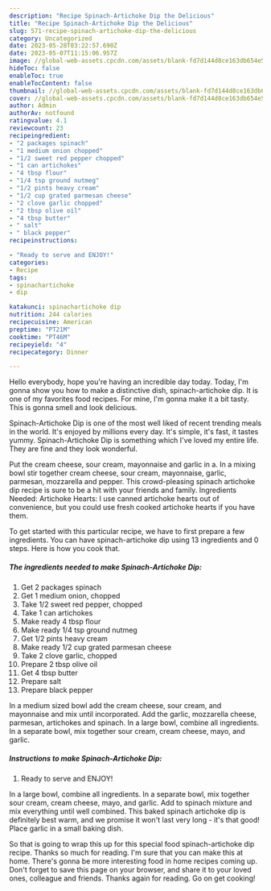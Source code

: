 ```yaml
---
description: "Recipe Spinach-Artichoke Dip the Delicious"
title: "Recipe Spinach-Artichoke Dip the Delicious"
slug: 571-recipe-spinach-artichoke-dip-the-delicious
category: Uncategorized
date: 2023-05-28T03:22:57.690Z
date: 2023-05-07T11:15:06.957Z
image: //global-web-assets.cpcdn.com/assets/blank-fd7d144d8ce163db654e5a02c40b08a2775adb7897d16e4062681dc7e1b2800f.png
hideToc: false
enableToc: true
enableTocContent: false
thumbnail: //global-web-assets.cpcdn.com/assets/blank-fd7d144d8ce163db654e5a02c40b08a2775adb7897d16e4062681dc7e1b2800f.png
cover: //global-web-assets.cpcdn.com/assets/blank-fd7d144d8ce163db654e5a02c40b08a2775adb7897d16e4062681dc7e1b2800f.png
author: Admin
authorAv: notfound
ratingvalue: 4.1
reviewcount: 23
recipeingredient:
- "2 packages spinach"
- "1 medium onion chopped"
- "1/2 sweet red pepper chopped"
- "1 can artichokes"
- "4 tbsp flour"
- "1/4 tsp ground nutmeg"
- "1/2 pints heavy cream"
- "1/2 cup grated parmesan cheese"
- "2 clove garlic chopped"
- "2 tbsp olive oil"
- "4 tbsp butter"
- " salt"
- " black pepper"
recipeinstructions:

- "Ready to serve and ENJOY!"
categories:
- Recipe
tags:
- spinachartichoke
- dip

katakunci: spinachartichoke dip 
nutrition: 244 calories
recipecuisine: American
preptime: "PT21M"
cooktime: "PT46M"
recipeyield: "4"
recipecategory: Dinner

---
```



Hello everybody, hope you're having an incredible day today. Today, I'm gonna show you how to make a distinctive dish, spinach-artichoke dip. It is one of my favorites food recipes. For mine, I'm gonna make it a bit tasty. This is gonna smell and look delicious.

Spinach-Artichoke Dip is one of the most well liked of recent trending meals in the world. It's enjoyed by millions every day. It's simple, it's fast, it tastes yummy. Spinach-Artichoke Dip is something which I've loved my entire life. They are fine and they look wonderful.

Put the cream cheese, sour cream, mayonnaise and garlic in a. In a mixing bowl stir together cream cheese, sour cream, mayonnaise, garlic, parmesan, mozzarella and pepper. This crowd-pleasing spinach artichoke dip recipe is sure to be a hit with your friends and family. Ingredients Needed: Artichoke Hearts: I use canned artichoke hearts out of convenience, but you could use fresh cooked artichoke hearts if you have them.


To get started with this particular recipe, we have to first prepare a few ingredients. You can have spinach-artichoke dip using 13 ingredients and 0 steps. Here is how you cook that.

<!--inarticleads1-->

##### The ingredients needed to make Spinach-Artichoke Dip:

1. Get 2 packages spinach
1. Get 1 medium onion, chopped
1. Take 1/2 sweet red pepper, chopped
1. Take 1 can artichokes
1. Make ready 4 tbsp flour
1. Make ready 1/4 tsp ground nutmeg
1. Get 1/2 pints heavy cream
1. Make ready 1/2 cup grated parmesan cheese
1. Take 2 clove garlic, chopped
1. Prepare 2 tbsp olive oil
1. Get 4 tbsp butter
1. Prepare  salt
1. Prepare  black pepper


In a medium sized bowl add the cream cheese, sour cream, and mayonnaise and mix until incorporated. Add the garlic, mozzarella cheese, parmesan, artichokes and spinach. In a large bowl, combine all ingredients. In a separate bowl, mix together sour cream, cream cheese, mayo, and garlic. 

<!--inarticleads2-->

##### Instructions to make Spinach-Artichoke Dip:


1. Ready to serve and ENJOY!

In a large bowl, combine all ingredients. In a separate bowl, mix together sour cream, cream cheese, mayo, and garlic. Add to spinach mixture and mix everything until well combined. This baked spinach artichoke dip is definitely best warm, and we promise it won&#39;t last very long - it&#39;s that good! Place garlic in a small baking dish. 

So that is going to wrap this up for this special food spinach-artichoke dip recipe. Thanks so much for reading. I'm sure that you can make this at home. There's gonna be more interesting food in home recipes coming up. Don't forget to save this page on your browser, and share it to your loved ones, colleague and friends. Thanks again for reading. Go on get cooking!
